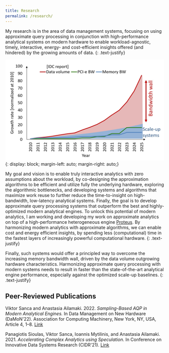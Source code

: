 ```yaml
---
title: Research
permalink: /research/
---
```

My research is in the area of data management systems, focusing on using approximate query processing in conjunction with high-performance analytical systems on modern hardware to enable workload-agnostic, timely, interactive, energy- and cost-efficient insights offered (and hindered) by the growing amounts of data.
{: .text-justify}

![Data and Hardware Trends](/assets/images/data_hw_trends.jpg)
{: display: block; margin-left: auto; margin-right: auto;}

My goal and vision is to enable truly interactive analytics with zero assumptions about the workload, by co-designing the approximation algorithms to be efficient and utilize fully the underlying hardware, exploring the algorithmic bottlenecks, and developing systems and algorithms that maximize work reuse to further reduce the time-to-insight on high-bandwidth, low-latency analytical systems. Finally, the goal is to develop approximate query processing systems that outperform the best and highly-optimized modern analytical engines. To unlock this potential of modern analytics, I am working and developing my work on approximate analytics on top of a high-performance heterogeneous engine [Proteus](www.proteusdb.com). By harmonizing modern analytics with approximate algorithms, we can enable cost and energy efficient insights, by spending less (computational) time in the fastest layers of increasingly powerful computational hardware. 
{: .text-justify}

Finally, such systems would offer a principled way to overcome the increasing memory bandwidth wall, driven by the data volume outgrowing hardware characteristics. Harmonizing approximate query processing with modern systems needs to result in faster than the state-of-the-art analytical engine performance, especially against the optimized scale-up baselines.
{: .text-justify}

## Peer-Reviewed Publications 

Viktor Sanca and Anastasia Ailamaki. 2022. *Sampling-Based AQP in Modern Analytical Engines.* In Data Management on New Hardware (DaMoN'22). Association for Computing Machinery, New York, NY, USA, Article 4, 1–8. [Link](https://doi.org/10.1145/3533737.3535095)

Panagiotis Sioulas, Viktor Sanca, Ioannis Mytilinis, and Anastasia Ailamaki. 2021. *Accelerating Complex Analytics using Speculation.* In Conference on Innovative Data Systems Research (CIDR'21). [Link](https://www.cidrdb.org/cidr2021/papers/cidr2021_paper03.pdf)

